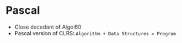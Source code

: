 # Pascal

- Close decedant of Algol60
- Pascal version of CLRS: `Algorithm + Data Structures = Program`


